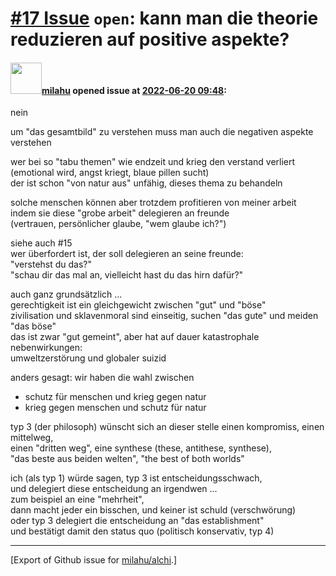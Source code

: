 # [\#17 Issue](https://github.com/milahu/alchi/issues/17) `open`: kann man die theorie reduzieren auf positive aspekte?

#### <img src="https://avatars.githubusercontent.com/u/12958815?v=4" width="50">[milahu](https://github.com/milahu) opened issue at [2022-06-20 09:48](https://github.com/milahu/alchi/issues/17):

nein

um "das gesamtbild" zu verstehen muss man auch die negativen aspekte
verstehen

wer bei so "tabu themen" wie endzeit und krieg den verstand verliert  
(emotional wird, angst kriegt, blaue pillen sucht)  
der ist schon "von natur aus" unfähig, dieses thema zu behandeln

solche menschen können aber trotzdem profitieren von meiner arbeit  
indem sie diese "grobe arbeit" delegieren an freunde  
(vertrauen, persönlicher glaube, "wem glaube ich?")

siehe auch \#15  
wer überfordert ist, der soll delegieren an seine freunde:  
"verstehst du das?"  
"schau dir das mal an, vielleicht hast du das hirn dafür?"

auch ganz grundsätzlich ...  
gerechtigkeit ist ein gleichgewicht zwischen "gut" und "böse"  
zivilisation und sklavenmoral sind einseitig, suchen "das gute" und
meiden "das böse"  
das ist zwar "gut gemeint", aber hat auf dauer katastrophale
nebenwirkungen:  
umweltzerstörung und globaler suizid

anders gesagt: wir haben die wahl zwischen

- schutz für menschen und krieg gegen natur
- krieg gegen menschen und schutz für natur

typ 3 (der philosoph) wünscht sich an dieser stelle einen kompromiss,
einen mittelweg,  
einen "dritten weg", eine synthese (these, antithese, synthese),  
"das beste aus beiden welten", "the best of both worlds"

ich (als typ 1) würde sagen, typ 3 ist entscheidungsschwach,  
und delegiert diese entscheidung an irgendwen ...  
zum beispiel an eine "mehrheit",  
dann macht jeder ein bisschen, und keiner ist schuld (verschwörung)  
oder typ 3 delegiert die entscheidung an "das establishment"  
und bestätigt damit den status quo (politisch konservativ, typ 4)

------------------------------------------------------------------------

\[Export of Github issue for
[milahu/alchi](https://github.com/milahu/alchi).\]
